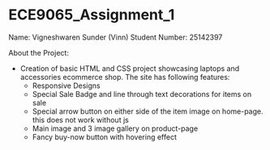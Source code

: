 # ECE9065_Assignment_1

Name: Vigneshwaren Sunder (Vinn)
Student Number: 25142397

About the Project:
- Creation of basic HTML and CSS project showcasing laptops and accessories ecommerce shop. The site has following features:
    - Responsive Designs
    - Special Sale Badge and line through text decorations for items on sale
    - Special arrow button on either side of the item image on home-page. this does not work without js
    - Main image and 3 image gallery on product-page
    - Fancy buy-now button with hovering effect
    
